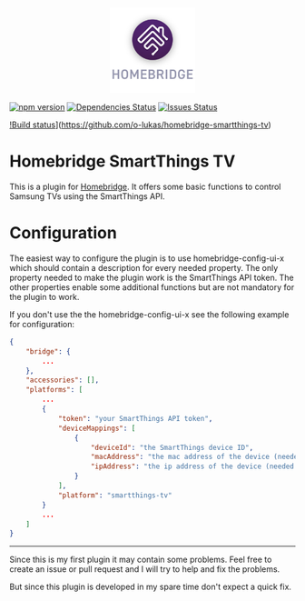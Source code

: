 
<p align="center">

<img src="https://github.com/homebridge/branding/raw/master/logos/homebridge-wordmark-logo-vertical.png" width="150">

</p>

[![npm version](https://img.shields.io/npm/v/homebridge-smartthings-tv?style=flat-square)](https://www.npmjs.com/package/homebridge-smartthings-tv)
[![Dependencies Status](https://img.shields.io/o-lukas/homebridge-smartthings-tv?style=flat-square)](https://github.com/o-lukas/homebridge-smartthings-tv)
[![Issues Status](https://img.shields.io/github/issues/o-lukas/homebridge-smartthings-tv?style=flat-square)](https://github.com/o-lukas/homebridge-smartthings-tv)

[!Build status](https://img.shields.io/github/actions/workflow/status/o-lukas/homebridge-smartthings-tv/)](https://github.com/o-lukas/homebridge-smartthings-tv)

# Homebridge SmartThings TV

This is a plugin for [Homebridge](https://github.com/homebridge/homebridge). It offers some basic functions to control Samsung TVs using the SmartThings API.

# Configuration

The easiest way to configure the plugin is to use homebridge-config-ui-x which should contain a description for every needed property. The only property needed to make the plugin work is the SmartThings API token. The other properties enable some additional functions but are not mandatory for the plugin to work.

If you don't use the the homebridge-config-ui-x see the following example for configuration:

```json
{
    "bridge": {
        ...
    },
    "accessories": [],
    "platforms": [
        ...
        {
            "token": "your SmartThings API token",
            "deviceMappings": [
                {
                    "deviceId": "the SmartThings device ID",
                    "macAddress": "the mac address of the device (needed for wake-on-lan functionality)",
                    "ipAddress": "the ip address of the device (needed for ping functionality)"
                }
            ],
            "platform": "smartthings-tv"
        }
        ...
    ]
}
```

***

Since this is my first plugin it may contain some problems. Feel free to create an issue or pull request and I will try to help and fix the problems. 

But since this plugin is developed in my spare time don't expect a quick fix. 
